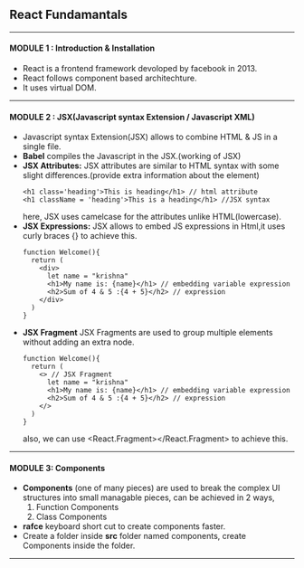 ## React Fundamantals 

---

#### MODULE 1 : Introduction & Installation 
- React is a frontend framework devoloped by facebook in 2013.
- React follows component based architechture.
- It uses virtual DOM.

---

#### MODULE 2 : JSX(Javascript syntax Extension / Javascript XML) 
- Javascript syntax Extension(JSX) allows to combine HTML & JS in a single file.
- **Babel** compiles the Javascript in the JSX.(working of JSX)
- **JSX Attributes:** JSX attributes are similar to HTML syntax with some slight differences.(provide extra information about the element)
  ```
  <h1 class='heading'>This is heading</h1> // html attribute
  <h1 className = 'heading'>This is a heading</h1> //JSX syntax
  ```
  here, JSX uses camelcase for the attributes unlike HTML(lowercase).
- **JSX Expressions:** JSX allows to embed JS expressions in Html,it uses curly braces {} to achieve this.
  ```
  function Welcome(){
    return (
      <div>
        let name = "krishna"
        <h1>My name is: {name}</h1> // embedding variable expression
        <h2>Sum of 4 & 5 :{4 + 5}</h2> // expression
      </div>
    )
  }
  ```
- **JSX Fragment** JSX Fragments are used to group multiple elements without adding an extra node.
  ```
  function Welcome(){
    return (
      <> // JSX Fragment 
        let name = "krishna"
        <h1>My name is: {name}</h1> // embedding variable expression
        <h2>Sum of 4 & 5 :{4 + 5}</h2> // expression
      </>
    )
  }
  ```
  also, we can use <React.Fragment></React.Fragment> to achieve this.

---

#### MODULE 3: Components 
- **Components** (one of many pieces) are used to break the complex UI structures into small managable pieces, can be achieved in 2 ways,
  1. Function Components
  2. Class Components
- **rafce** keyboard short cut to create components faster.
- Create a folder inside **src** folder named components, create Components inside the folder.

---


